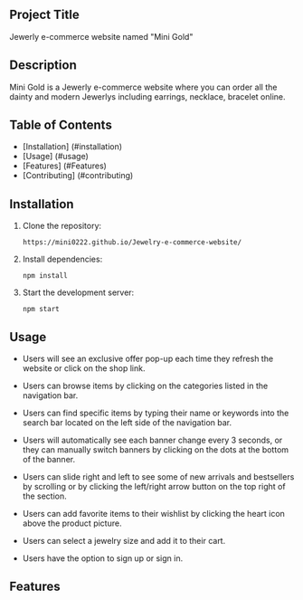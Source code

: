 ## Project Title
Jewerly e-commerce website named "Mini Gold"

## Description
Mini Gold is a Jewerly e-commerce website where you can order all the dainty and modern Jewerlys including earrings, necklace, bracelet online.

## Table of Contents
- [Installation] (#installation)
- [Usage] (#usage)
- [Features] (#Features)
- [Contributing] (#contributing)

## Installation
1. Clone the repository:
   ```
   https://mini0222.github.io/Jewelry-e-commerce-website/
   ```
   
2. Install dependencies:
   ```
   npm install
   ```
   
3. Start the development server:
   ```
   npm start
   ```

## Usage

- Users will see an exclusive offer pop-up each time they refresh the website or click on the shop link.



- Users can browse items by clicking on the categories listed in the navigation bar.

- Users can find specific items by typing their name or keywords into the search bar located on the left side of the navigation bar.
  
- Users will automatically see each banner change every 3 seconds, or they can manually switch banners by clicking on the dots at the bottom of the banner.

- Users can slide right and left to see some of new arrivals and bestsellers by scrolling or by clicking the left/right arrow button on the top right of the section.

- Users can add favorite items to their wishlist by clicking the heart icon above the product picture.

- Users can select a jewelry size and add it to their cart.

- Users have the option to sign up or sign in.

  
## Features



